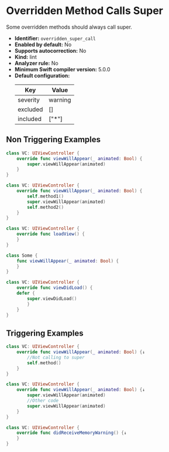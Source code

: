 # Overridden Method Calls Super

Some overridden methods should always call super.

* **Identifier:** `overridden_super_call`
* **Enabled by default:** No
* **Supports autocorrection:** No
* **Kind:** lint
* **Analyzer rule:** No
* **Minimum Swift compiler version:** 5.0.0
* **Default configuration:**
  <table>
  <thead>
  <tr><th>Key</th><th>Value</th></tr>
  </thead>
  <tbody>
  <tr>
  <td>
  severity
  </td>
  <td>
  warning
  </td>
  </tr>
  <tr>
  <td>
  excluded
  </td>
  <td>
  []
  </td>
  </tr>
  <tr>
  <td>
  included
  </td>
  <td>
  [&quot;*&quot;]
  </td>
  </tr>
  </tbody>
  </table>

## Non Triggering Examples

```swift
class VC: UIViewController {
    override func viewWillAppear(_ animated: Bool) {
        super.viewWillAppear(animated)
    }
}
```

```swift
class VC: UIViewController {
    override func viewWillAppear(_ animated: Bool) {
        self.method1()
        super.viewWillAppear(animated)
        self.method2()
    }
}
```

```swift
class VC: UIViewController {
    override func loadView() {
    }
}
```

```swift
class Some {
    func viewWillAppear(_ animated: Bool) {
    }
}
```

```swift
class VC: UIViewController {
    override func viewDidLoad() {
    defer {
        super.viewDidLoad()
        }
    }
}
```

## Triggering Examples

```swift
class VC: UIViewController {
    override func viewWillAppear(_ animated: Bool) {↓
        //Not calling to super
        self.method()
    }
}
```

```swift
class VC: UIViewController {
    override func viewWillAppear(_ animated: Bool) {↓
        super.viewWillAppear(animated)
        //Other code
        super.viewWillAppear(animated)
    }
}
```

```swift
class VC: UIViewController {
    override func didReceiveMemoryWarning() {↓
    }
}
```